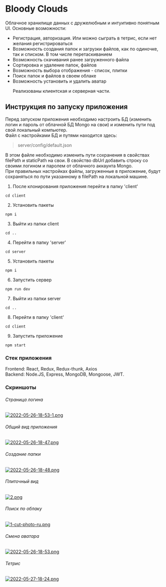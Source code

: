 # Bloody Clouds
Облачное хранилище данных c дружелюбным и интуитивно понятным UI. Основные возможности:<br>
- Регистрация, авторизация. Или можно сыграть в тетрис, если нет желания регистрироваться<br> 
- Возможность создания папок и загрузки файлов, как по одиночке, так и списком. В том числе перетаскиванием<br>
- Возможность скачивания ранее загруженного файла<br>
- Сортировка и удаление папок, файлов<br>
- Возможность выбора отображения - список, плитки<br>
- Поиск папок и файлов в своем облаке<br>
- Возможность установить и удалить аватар<br><p>
Реализованы клиентская и серверная части.</p>

## Инструкция по запуску приложения
Перед запуском приложения необходимо настроить БД (изменить логин и пароль от облачной БД Mongo на свои) и изменить пути под свой локальный компьютер.<br>
Файл с настройками БД и путями находится здесь:
> server/config/default.json<br>

В этом файле необходимо изменить пути сохранения в свойствах filePath и staticPath на свои.
В свойство dbUrl добавить строку со своими логином и паролем от облачного аккаунта Mongo.<br>
При правильных настройках файлы, загруженные в приложение, будут сохраняться по пути указанному в filePath на локальной машине.

1. После клонирования приложения перейти в папку 'client'<br>
``` JS
cd client
```

2. Установить пакеты<br>
``` JS
npm i
```

3. Выйти из папки client<br>
``` JS
cd ..
```

4. Перейти в папку 'server'<br>
``` JS
cd server
```

5. Установить пакеты<br>
``` JS
npm i
```

6. Запустить сервер<br>
``` JS
npm run dev
```

7. Выйти из папки server<br>
``` JS
cd ..
```

8. Перейти в папку 'client'<br>
``` JS
cd client
```

9. Запустить приложение<br>
``` JS
npm start
```

### Стек приложения

Frontend: React, Redux, Redux-thunk, Axios<br>
Backend: Node.JS, Express, MongoDB, Mongoose, JWT.

### Скриншоты
###### Страница логина
[![2022-05-26-18-53-1.png](https://i.postimg.cc/nLBjpqnM/2022-05-26-18-53-1.png)](https://postimg.cc/zLDXkbb1)
###### Общий вид приложения
[![2022-05-26-18-47.png](https://i.postimg.cc/2yMr1XwY/2022-05-26-18-47.png)](https://postimg.cc/bSxKMgWV)
###### Создание папки
[![2022-05-26-18-48.png](https://i.postimg.cc/52qWJtZb/2022-05-26-18-48.png)](https://postimg.cc/MnTFbz6F)
###### Плиточный вид
[![2.png](https://i.postimg.cc/63RdbTjx/2.png)](https://postimg.cc/3484drQt)
###### Поиск по облаку
[![1-cut-photo-ru.png](https://i.postimg.cc/XY8N8xNf/1-cut-photo-ru.png)](https://postimg.cc/yDDz6mZx)
###### Смена аватара
[![2022-05-26-18-53.png](https://i.postimg.cc/bvwyFbdK/2022-05-26-18-53.png)](https://postimg.cc/K1Ch11PN)
###### Тетрис
[![2022-05-27-18-24.png](https://i.postimg.cc/N0KH9StC/2022-05-27-18-24.png)](https://postimg.cc/06qQhtb7)
